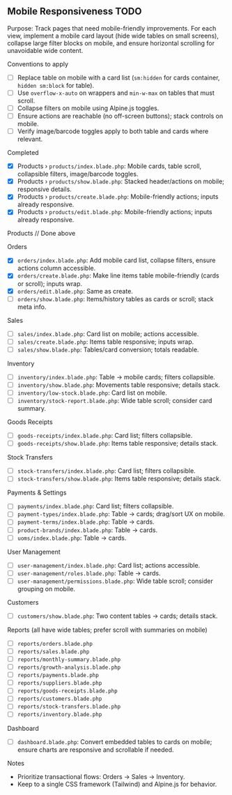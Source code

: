 ## Mobile Responsiveness TODO

Purpose: Track pages that need mobile-friendly improvements. For each view, implement a mobile card layout (hide wide tables on small screens), collapse large filter blocks on mobile, and ensure horizontal scrolling for unavoidable wide content.

Conventions to apply
- [ ] Replace table on mobile with a card list (`sm:hidden` for cards container, `hidden sm:block` for table).
- [ ] Use `overflow-x-auto` on wrappers and `min-w-max` on tables that must scroll.
- [ ] Collapse filters on mobile using Alpine.js toggles.
- [ ] Ensure actions are reachable (no off-screen buttons); stack controls on mobile.
- [ ] Verify image/barcode toggles apply to both table and cards where relevant.

Completed
- [x] Products › `products/index.blade.php`: Mobile cards, table scroll, collapsible filters, image/barcode toggles.
- [x] Products › `products/show.blade.php`: Stacked header/actions on mobile; responsive details.
- [x] Products › `products/create.blade.php`: Mobile-friendly actions; inputs already responsive.
- [x] Products › `products/edit.blade.php`: Mobile-friendly actions; inputs already responsive.

Products
// Done above

Orders
- [x] `orders/index.blade.php`: Add mobile card list, collapse filters, ensure actions column accessible.
- [x] `orders/create.blade.php`: Make line items table mobile-friendly (cards or scroll); inputs wrap.
- [x] `orders/edit.blade.php`: Same as create.
- [ ] `orders/show.blade.php`: Items/history tables as cards or scroll; stack meta info.

Sales
- [ ] `sales/index.blade.php`: Card list on mobile; actions accessible.
- [ ] `sales/create.blade.php`: Items table responsive; inputs wrap.
- [ ] `sales/show.blade.php`: Tables/card conversion; totals readable.

Inventory
- [ ] `inventory/index.blade.php`: Table → mobile cards; filters collapsible.
- [ ] `inventory/show.blade.php`: Movements table responsive; details stack.
- [ ] `inventory/low-stock.blade.php`: Card list on mobile.
- [ ] `inventory/stock-report.blade.php`: Wide table scroll; consider card summary.

Goods Receipts
- [ ] `goods-receipts/index.blade.php`: Card list; filters collapsible.
- [ ] `goods-receipts/show.blade.php`: Items table responsive; details stack.

Stock Transfers
- [ ] `stock-transfers/index.blade.php`: Card list; filters collapsible.
- [ ] `stock-transfers/show.blade.php`: Items table responsive; details stack.

Payments & Settings
- [ ] `payments/index.blade.php`: Card list; filters collapsible.
- [ ] `payment-types/index.blade.php`: Table → cards; drag/sort UX on mobile.
- [ ] `payment-terms/index.blade.php`: Table → cards.
- [ ] `product-brands/index.blade.php`: Table → cards.
- [ ] `uoms/index.blade.php`: Table → cards.

User Management
- [ ] `user-management/index.blade.php`: Card list; actions accessible.
- [ ] `user-management/roles.blade.php`: Table → cards.
- [ ] `user-management/permissions.blade.php`: Wide table scroll; consider grouping on mobile.

Customers
- [ ] `customers/show.blade.php`: Two content tables → cards; details stack.

Reports (all have wide tables; prefer scroll with summaries on mobile)
- [ ] `reports/orders.blade.php`
- [ ] `reports/sales.blade.php`
- [ ] `reports/monthly-summary.blade.php`
- [ ] `reports/growth-analysis.blade.php`
- [ ] `reports/payments.blade.php`
- [ ] `reports/suppliers.blade.php`
- [ ] `reports/goods-receipts.blade.php`
- [ ] `reports/customers.blade.php`
- [ ] `reports/stock-transfers.blade.php`
- [ ] `reports/inventory.blade.php`

Dashboard
- [ ] `dashboard.blade.php`: Convert embedded tables to cards on mobile; ensure charts are responsive and scrollable if needed.

Notes
- Prioritize transactional flows: Orders → Sales → Inventory.
- Keep to a single CSS framework (Tailwind) and Alpine.js for behavior.

